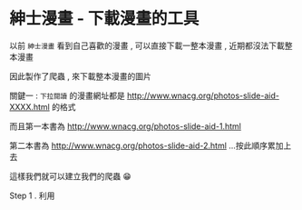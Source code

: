 # 紳士漫畫 - 下載漫畫的工具

以前 `紳士漫畫` 看到自己喜歡的漫畫 , 可以直接下載一整本漫畫 , 近期都沒法下載整本漫畫

因此製作了爬蟲 , 來下載整本漫畫的圖片

關鍵一 : `下拉閱讀` 的漫畫網址都是 http://www.wnacg.org/photos-slide-aid-XXXX.html 的格式

而且第一本書為 http://www.wnacg.org/photos-slide-aid-1.html

第二本書為 http://www.wnacg.org/photos-slide-aid-2.html ...按此順序累加上去

這樣我們就可以建立我們的爬蟲 😁

Step 1 . 利用 